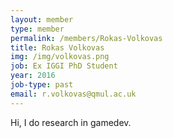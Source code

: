 ```yaml
---
layout: member
type: member
permalink: /members/Rokas-Volkovas
title: Rokas Volkovas
img: /img/volkovas.png
job: Ex IGGI PhD Student
year: 2016
job-type: past
email: r.volkovas@qmul.ac.uk
---
```


Hi, I do research in gamedev.

